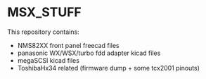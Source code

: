 # MSX_STUFF
This repository contains:
* NMS82XX front panel freecad files
* panasonic WX/WSX/turbo fdd adapter kicad files
* megaSCSI kicad files
* ToshibaHx34 related (firmware dump + some tcx2001 pinouts)
